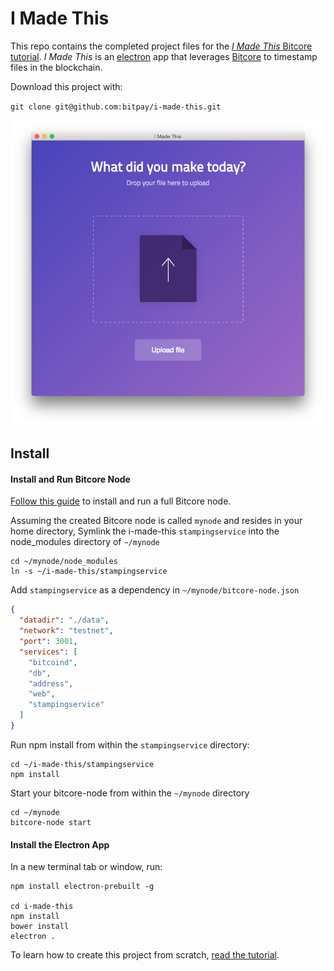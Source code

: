 # I Made This

This repo contains the completed project files for the [*I Made This* Bitcore tutorial](https://bitcore.io/guides/i-made-this). *I Made This* is an [electron](http://electron.atom.io) app that leverages [Bitcore](https://bitcore.io) to timestamp files in the blockchain.

Download this project with:

`git clone git@github.com:bitpay/i-made-this.git`

<p align="center">
  <img src="/screenshot.png" />
</p>

## Install

#### Install and Run Bitcore Node
[Follow this guide](https://bitcore.io/guides/full-node) to install and run a full Bitcore node.

Assuming the created Bitcore node is called `mynode` and resides in your home directory, Symlink the i-made-this `stampingservice` into the node_modules directory of `~/mynode`

```
cd ~/mynode/node_modules
ln -s ~/i-made-this/stampingservice
```

Add `stampingservice` as a dependency in `~/mynode/bitcore-node.json`

```json
{
  "datadir": "./data",
  "network": "testnet",
  "port": 3001,
  "services": [
    "bitcoind",
    "db",
    "address",
    "web",
    "stampingservice"
  ]
}
```

Run npm install from within the `stampingservice` directory:

```
cd ~/i-made-this/stampingservice
npm install
```

Start your bitcore-node from within the ```~/mynode``` directory

```
cd ~/mynode
bitcore-node start
```

#### Install the Electron App

In a new terminal tab or window, run:
```
npm install electron-prebuilt -g

cd i-made-this
npm install
bower install
electron .
```

To learn how to create this project from scratch, [read the tutorial](http://www.bitcore.io/guides/i-made-this).
